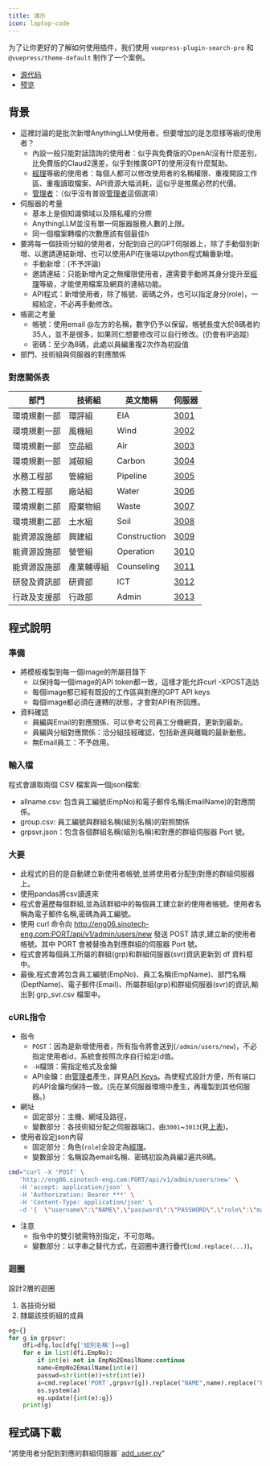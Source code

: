 ```yaml
---
title: 演示
icon: laptop-code
---
```


为了让你更好的了解如何使用插件，我们使用 `vuepress-plugin-search-pro` 和 `@vuepress/theme-default` 制作了一个案例。

- [源代码](https://github.com/vuepress-theme-hope/vuepress-theme-hope/tree/main/demo/search-pro/)
- [预览](https://plugin-search-pro-demo.vuejs.press)

## 背景

- 這裡討論的是批次新增AnythingLLM使用者。但要增加的是怎麼樣等級的使用者？
  - 內設一般只能對話諮詢的使用者：似乎與免費版的OpenAI沒有什麼差別，比免費版的Claud2還差，似乎對推廣GPT的使用沒有什麼幫助。
  - [經理](AnyChat_mng.md)等級的使用者：每個人都可以修改使用者的名稱權限、重複開設工作區、重複讀取檔案、API資源大幅消耗，這似乎是推廣必然的代價。
  - [管理者](AnyChat_adm.md)：（似乎沒有普設[管理者](AnyChat_adm.md)這個選項）
- 伺服器的考量
  - 基本上是個知識領域以及隱私權的分際
  - AnythingLLM並沒有單一伺服器服務人數的上限。
  - 同一個檔案轉檔的次數應該有個最佳h
- 要將每一個技術分組的使用者，分配到自己的GPT伺服器上，除了手動個別新增、以邀請連結新增、也可以使用API在後端以python程式輪番新增。
  - 手動新增：(不予評論)
  - 邀請連結：只能新增內定之無權限使用者，還需要手動將其身分提升至[經理](AnyChat_mng.md)等級，才能使用檔案及網頁的連結功能。
  - API程式：新增使用者，除了帳號、密碼之外，也可以指定身分(role)，一經給定，不必再手動修改。
- 帳密之考量
  - 帳號：使用email @左方的名稱，數字仍予以保留。帳號長度大於8碼者約35人，並不是很多，如果同仁想要修改可以自行修改。(仍會有IP追蹤)
  - 密碼：至少為8碼，此處以員編重複2次作為初設值
- 部門、技術組與伺服器的對應關係

### 對應關係表

|部門|技術組|英文簡稱|伺服器
-|-|-|-
環境規劃一部|環評組|EIA|[3001](http://eng06.sinotech-eng.com:3001)
環境規劃一部|風機組|Wind|[3002](http://eng06.sinotech-eng.com:3002)
環境規劃一部|空品組|Air|[3003](http://eng06.sinotech-eng.com:3003)
環境規劃一部|減碳組|Carbon|[3004](http://eng06.sinotech-eng.com:3004)
水務工程部|管線組|Pipeline|[3005](http://eng06.sinotech-eng.com:3005)
水務工程部|廠站組|Water|[3006](http://eng06.sinotech-eng.com:3006)
環境規劃二部|廢棄物組|Waste|[3007](http://eng06.sinotech-eng.com:3007)
環境規劃二部|土水組|Soil|[3008](http://eng06.sinotech-eng.com:3008)
能資源設施部|興建組|Construction|[3009](http://eng06.sinotech-eng.com:3009)
能資源設施部|營管組|Operation|[3010](http://eng06.sinotech-eng.com:3010)
能資源設施部|產業輔導組|Counseling|[3011](http://eng06.sinotech-eng.com:3011)
研發及資訊部|研資部|ICT|[3012](http://eng06.sinotech-eng.com:3012)
行政及支援部|行政部|Admin|[3013](http://eng06.sinotech-eng.com:3013)

## 程式說明

### 準備

- 將模板複製到每一個image的所屬目錄下
  - 以保持每一個image的API token都一致，這樣才能允許curl -XPOST造訪
  - 每個image都已經有既設的工作區與對應的GPT API keys
  - 每個image都必須在運轉的狀態，才會對API有所回應。
- 資料確認
  - 員編與Email的對應關係、可以參考公司員工分機網頁，更新到最新。
  - 員編與分組對應關係：洽分組技經確認，包括新進與離職的最新動態。
  - 無Email員工：不予啟用。

### 輸入檔

程式會讀取兩個 CSV 檔案與一個json檔案:

- allname.csv: 包含員工編號(EmpNo)和電子郵件名稱(EmailName)的對應關係。
- group.csv: 員工編號與群組名稱(組別名稱)的對照關係
- grpsvr.json：包含各個群組名稱(組別名稱)和對應的群組伺服器 Port 號。

### 大要

- 此程式的目的是自動建立新使用者帳號,並將使用者分配到對應的群組伺服器上。
- 使用pandas將csv讀進來
- 程式會遍歷每個群組,並為該群組中的每個員工建立新的使用者帳號。使用者名稱為電子郵件名稱,密碼為員工編號。
- 使用 curl 命令向 http://eng06.sinotech-eng.com:PORT/api/v1/admin/users/new 發送 POST 請求,建立新的使用者帳號。其中 PORT 會被替換為對應群組的伺服器 Port 號。
- 程式會將每個員工所屬的群組(grp)和群組伺服器(svr)資訊更新到 df 資料框中。
- 最後,程式會將包含員工編號(EmpNo)、員工名稱(EmpName)、部門名稱(DeptName)、電子郵件(Email)、所屬群組(grp)和群組伺服器(svr)的資訊,輸出到 grp_svr.csv 檔案中。

### cURL指令

- 指令
  - `POST`：因為是新增使用者，所有指令將會送到(`/admin/users/new`)，不必指定使用者id，系統會按照次序自行給定id值。
  - `-H`檔頭：需指定格式及金鑰
  - API金鑰：由[管理者](AnyChat_adm.md)產生，詳見[API Keys](./AnyChat_adm.md#api-keys)。為使程式設計方便，所有端口的API金鑰均保持一致。(先在某伺服器環境中產生，再複製到其他伺服器。)
- 網址
  - 固定部分：主機、網域及路徑，
  - 變數部分：各技術組分配之伺服器端口，由`3001`~`3013`(見[上表](#對應關係表))。
- 使用者設定json內容
  - 固定部分：角色(`role`)全設定為[經理](AnyChat_mng.md)。
  - 變數部分：名稱設為email名稱、密碼初設為員編2遍共8碼。
  
```bash
cmd="curl -X 'POST' \
   'http://eng06.sinotech-eng.com:PORT/api/v1/admin/users/new' \
   -H 'accept: application/json' \
   -H 'Authorization: Bearer ***' \
   -H 'Content-Type: application/json' \
   -d '{  \"username\":\"NAME\",\"password\":\"PASSWORD\",\"role\":\"manager\" }'"
```

- 注意
  - 指令中的雙引號需特別指定，不可忽略。
  - 變數部分：以字串之替代方式，在迴圈中進行疊代(`cmd.replace(...)`)。

### 迴圈

設計2層的迴圈
1. 各技術分組
2. 隸屬該技術組的成員

```python
eg={}
for g in grpsvr:
    dfi=dfg.loc[dfg['組別名稱']==g]
    for e in list(dfi.EmpNo):
        if int(e) not in EmpNo2EmailName:continue
        name=EmpNo2EmailName[int(e)]
        passwd=str(int(e))+str(int(e))
        a=cmd.replace('PORT',grpsvr[g]).replace("NAME",name).replace("PASSWORD",passwd)
        os.system(a)
        eg.update({int(e):g})
    print(g)
```

## 程式碼下載

"將使用者分配到對應的群組伺服器` [add_user.py](./add_user.py)"